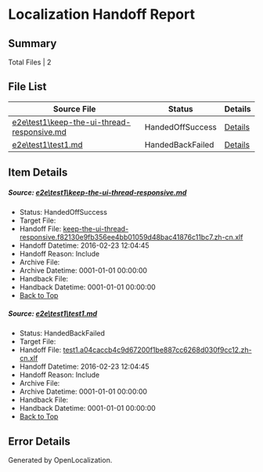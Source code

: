 # <a name='report-top'></a> Localization Handoff Report

## Summary
 Total Files | 2

## File List
 Source File | Status | Details 
 ----------- | ------ | ------- 
 [e2e\test1\keep-the-ui-thread-responsive.md](https://github.com/OpenLocalizationTest/oltest/blob/94eca17e3d07886b349f968042ef746450044aad/e2e/test1/keep-the-ui-thread-responsive.md) | HandedOffSuccess | [Details](#3ec43baf1d1c8bef03a22ab0b9f609909c78b48f6)
 [e2e\test1\test1.md](https://github.com/OpenLocalizationTest/oltest/blob/94eca17e3d07886b349f968042ef746450044aad/e2e/test1/test1.md) | HandedBackFailed | [Details](#0b3ee6df3f0d18a76ffbbd3f9ca61f0a2b9efc397)

## Item Details
##### <a name='3ec43baf1d1c8bef03a22ab0b9f609909c78b48f6'></a> Source: [e2e\test1\keep-the-ui-thread-responsive.md](https://github.com/OpenLocalizationTest/oltest/blob/94eca17e3d07886b349f968042ef746450044aad/e2e/test1/keep-the-ui-thread-responsive.md)
* Status: HandedOffSuccess
* Target File: 
* Handoff File: [keep-the-ui-thread-responsive.f82130e9fb356ee4bb01059d48bac41876c11bc7.zh-cn.xlf](https://github.com/OpenLocalizationTestOrg/olhandoff/blob/b853133eae09f811aa13375dee62a6c1dd01e0fd/ol-handoff/OpenLocalizationTestOrg/oltest.zh-cn/master/mt-test/keep-the-ui-thread-responsive.f82130e9fb356ee4bb01059d48bac41876c11bc7.zh-cn.xlf)
* Handoff Datetime: 2016-02-23 12:04:45
* Handoff Reason: Include
* Archive File: 
* Archive Datetime: 0001-01-01 00:00:00
* Handback File: 
* Handback Datetime: 0001-01-01 00:00:00
* [Back to Top](#report-top)

##### <a name='0b3ee6df3f0d18a76ffbbd3f9ca61f0a2b9efc397'></a> Source: [e2e\test1\test1.md](https://github.com/OpenLocalizationTest/oltest/blob/94eca17e3d07886b349f968042ef746450044aad/e2e/test1/test1.md)
* Status: HandedBackFailed
* Target File: 
* Handoff File: [test1.a04caccb4c9d67200f1be887cc6268d030f9cc12.zh-cn.xlf](https://github.com/OpenLocalizationTestOrg/olhandoff/blob/b853133eae09f811aa13375dee62a6c1dd01e0fd/ol-handoff/OpenLocalizationTestOrg/oltest.zh-cn/master/mt-test/test1.a04caccb4c9d67200f1be887cc6268d030f9cc12.zh-cn.xlf)
* Handoff Datetime: 2016-02-23 12:04:45
* Handoff Reason: Include
* Archive File: 
* Archive Datetime: 0001-01-01 00:00:00
* Handback File: 
* Handback Datetime: 0001-01-01 00:00:00
* [Back to Top](#report-top)


## Error Details

Generated by OpenLocalization.
